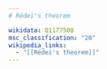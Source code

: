 ```yaml
---
# Rédei's theorem

wikidata: Q1177508
msc_classification: "20"
wikipedia_links:
  - "[[Rédei's theorem]]"
---
```


